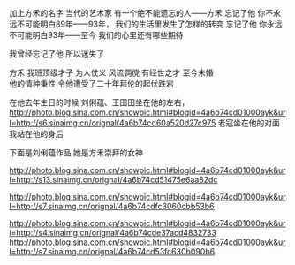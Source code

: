 加上方禾的名字
当代的艺术家
有一个绝不能遗忘的人——方禾
忘记了他
你不永远不可能明白89年——93年，
我们的生活里发生了怎样的转变
忘记了他
你永远不可能明白93年——至今
我们的心里还有哪些期待
 
我曾经忘记了他
所以迷失了
 
方禾
我班顶级才子
为人仗义
风流倜傥
 有经世之才  至今未婚   
他的情种秉性
令他遭受了二十年拜伦的起伏跌宕
 
 
在他去年生日的时候
刘俐蕴、王田田坐在他的左右，
http://photo.blog.sina.com.cn/showpic.html#blogid=4a6b74cd01000ayk&url=http://s6.sinaimg.cn/orignal/4a6b74cd60a520d27c975
老寇坐在他的对面
我站在他的身后
 
下面是刘俐蕴作品
她是方禾崇拜的女神
 
http://photo.blog.sina.com.cn/showpic.html#blogid=4a6b74cd01000ayk&url=http://s13.sinaimg.cn/orignal/4a6b74cd51475e6aa82dc
 
http://photo.blog.sina.com.cn/showpic.html#blogid=4a6b74cd01000ayk&url=http://s7.sinaimg.cn/orignal/4a6b74cdfc3060cbb53b6
 
http://photo.blog.sina.com.cn/showpic.html#blogid=4a6b74cd01000ayk&url=http://s4.sinaimg.cn/orignal/4a6b74cde37acd4832733
http://photo.blog.sina.com.cn/showpic.html#blogid=4a6b74cd01000ayk&url=http://s7.sinaimg.cn/orignal/4a6b74cd53fc630b090b6
